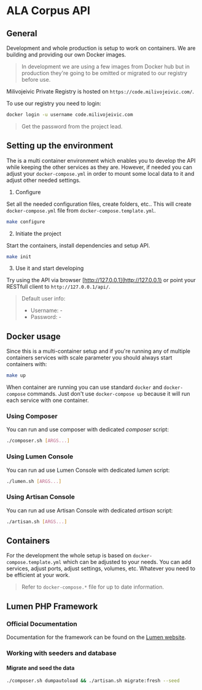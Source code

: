 # ALA Corpus API

## General

Development and whole production is setup to work on containers. We are building and providing our own Docker images.

> In development we are using a few images from Docker hub but in production they're going to be omitted or migrated to our registry before use.

Milivojeivic Private Registry is hosted on `https://code.milivojeivic.com/`.

To use our registry you need to login:

```bash
docker login -u username code.milivojeivic.com
```

> Get the password from the project lead.

## Setting up the environment

The is a multi container environment which enables you to develop the API while keeping the other services as they are. However, if needed you can adjust your `docker-compose.yml` in order to mount some local data to it and adjust other needed settings.

1. Configure

Set all the needed configuration files, create folders, etc.. This will create `docker-compose.yml` file from `docker-compose.template.yml`.

```bash
make configure
```

2. Initiate the project

Start the containers, install dependencies and setup API.

```bash
make init
```

3. Use it and start developing

Try using the API via browser [http://127.0.0.1](http://127.0.0.1) or point your RESTfull client to `http://127.0.0.1/api/`.

> Default user info:
>  * Username: -
>  * Password: -

## Docker usage

Since this is a multi-container setup and if you're running any of multiple containers services with scale parameter you should always start containers with:

```bash
make up
```

When container are running you can use standard `docker` and `docker-compose` commands. Just don't use `docker-compose up` because it will run each service with one container.

### Using Composer

You can run and use composer with dedicated _composer_ script:

```bash
./composer.sh [ARGS...]
```

### Using Lumen Console

You can run ad use Lumen Console with dedicated _lumen_ script:

```bash
./lumen.sh [ARGS...]
```

### Using Artisan Console

You can run ad use Artisan Console with dedicated _artisan_ script:

```bash
./artisan.sh [ARGS...]
```

## Containers

For the development the whole setup is based on `docker-compose.template.yml` which can be adjusted to your needs. You can add services, adjust ports, adjust settings, volumes, etc. Whatever you need to be efficient at your work.

> Refer to `docker-compose.*` file for up to date information.

## Lumen PHP Framework

### Official Documentation

Documentation for the framework can be found on the [Lumen website](https://lumen.laravel.com/docs).

### Working with seeders and database

#### Migrate and seed the data

```bash
./composer.sh dumpautoload && ./artisan.sh migrate:fresh --seed
```
